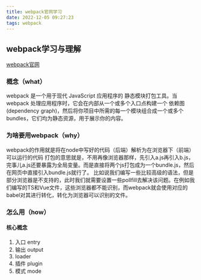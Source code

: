 ```yaml
---
title: webpack官网学习
date: 2022-12-05 09:27:23
tags: webpack
---
```


## webpack学习与理解

[webpack官网](https://webpack.docschina.org/concepts/)

### 概念（what）
webpack 是一个用于现代 JavaScript 应用程序的 静态模块打包工具。当 webpack 处理应用程序时，它会在内部从一个或多个入口点构建一个 依赖图(dependency graph)，然后将你项目中所需的每一个模块组合成一个或多个 bundles，它们均为静态资源，用于展示你的内容。

### 为啥要用webpack（why）
webpack的作用就是将在node中写好的代码（后端）解析为在浏览器下（前端）可以运行的代码
打包的意思就是，不用再像浏览器那样，先引入a.js再引入b.js，完事儿a.js还要暴露为全局变量。而是直接将两个js打包成为一个bundle.js，然后在网页中直接引入bundle.js就行了。
比如说我们编写一些比较高级的语法，但是部分浏览器是不支持的，此时我们就需要设置一些pollfill去解决该问题。在例如我们编写的TS和Vue文件，这些浏览器都不能识别，而webpack就会使用对应的babel对其进行转化，转化为浏览器可以识别的文件。

### 怎么用（how）
#### 核心概念
1. 入口 entry
2. 输出 output
3. loader
4. 插件 plugin
5. 模式 mode
